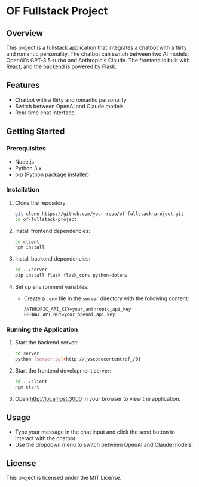 # OF Fullstack Project

## Overview

This project is a fullstack application that integrates a chatbot with a flirty and romantic personality. The chatbot can switch between two AI models: OpenAI's GPT-3.5-turbo and Anthropic's Claude. The frontend is built with React, and the backend is powered by Flask.

## Features

- Chatbot with a flirty and romantic personality
- Switch between OpenAI and Claude models
- Real-time chat interface

## Getting Started

### Prerequisites

- Node.js
- Python 3.x
- pip (Python package installer)

### Installation

1. Clone the repository:
    ```sh
    git clone https://github.com/your-repo/of-fullstack-project.git
    cd of-fullstack-project
    ```

2. Install frontend dependencies:
    ```sh
    cd client
    npm install
    ```

3. Install backend dependencies:
    ```sh
    cd ../server
    pip install flask flask_cors python-dotenv
    ```

4. Set up environment variables:
    - Create a `.env` file in the `server` directory with the following content:
        ```
        ANTHROPIC_API_KEY=your_anthropic_api_key
        OPENAI_API_KEY=your_openai_api_key
        ```

### Running the Application

1. Start the backend server:
    ```sh
    cd server
    python [server.py](http://_vscodecontentref_/0)
    ```

2. Start the frontend development server:
    ```sh
    cd ../client
    npm start
    ```

3. Open [http://localhost:3000](http://localhost:3000) in your browser to view the application.

## Usage

- Type your message in the chat input and click the send button to interact with the chatbot.
- Use the dropdown menu to switch between OpenAI and Claude models.

## License

This project is licensed under the MIT License.
